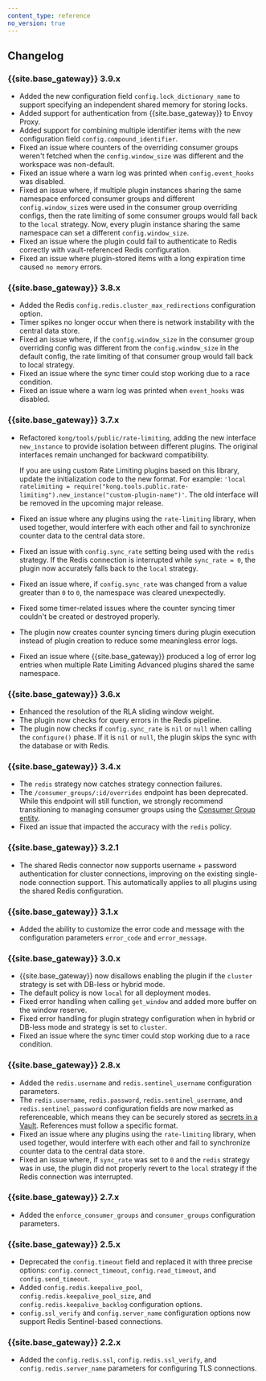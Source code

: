 ```yaml
---
content_type: reference
no_version: true
---
```

## Changelog

### {{site.base_gateway}} 3.9.x
* Added the new configuration field `config.lock_dictionary_name` to support specifying an independent shared memory for storing locks.
* Added support for authentication from {{site.base_gateway}} to Envoy Proxy.
* Added support for combining multiple identifier items with the new configuration field `config.compound_identifier`.
* Fixed an issue where counters of the overriding consumer groups weren't fetched when the `config.window_size` was different and the workspace was non-default.
* Fixed an issue where a warn log was printed when `config.event_hooks` was disabled.
* Fixed an issue where, if multiple plugin instances sharing the same namespace enforced consumer groups and different `config.window_size`s were used in the consumer group overriding configs, then the rate limiting of some consumer groups would fall back to the `local` strategy. Now, every plugin instance sharing the same namespace can set a different `config.window_size`.
* Fixed an issue where the plugin could fail to authenticate to Redis correctly with vault-referenced Redis configuration.
* Fixed an issue where plugin-stored items with a long expiration time caused `no memory` errors.

### {{site.base_gateway}} 3.8.x
* Added the Redis `config.redis.cluster_max_redirections` configuration option.
* Timer spikes no longer occur when there is network instability with the central data store.
* Fixed an issue where, if the `config.window_size` in the consumer group overriding config was different 
  from the `config.window_size` in the default config, the rate limiting of that consumer group would fall back to local strategy.
* Fixed an issue where the sync timer could stop working due to a race condition.
* Fixed an issue where a warn log was printed when `event_hooks` was disabled.

### {{site.base_gateway}} 3.7.x
* Refactored `kong/tools/public/rate-limiting`, adding the new interface `new_instance` to provide isolation between different plugins. 
  The original interfaces remain unchanged for backward compatibility. 

  If you are using custom Rate Limiting plugins based on this library, update the initialization code to the new format. For example: 
  `'local ratelimiting = require("kong.tools.public.rate-limiting").new_instance("custom-plugin-name")'`.
  The old interface will be removed in the upcoming major release.

* Fixed an issue where any plugins using the `rate-limiting` library, when used together, 
  would interfere with each other and fail to synchronize counter data to the central data store.
* Fixed an issue with `config.sync_rate` setting being used with the `redis` strategy. 
  If the Redis connection is interrupted while `sync_rate = 0`, the plugin now accurately falls back to the `local` strategy.
* Fixed an issue where, if `config.sync_rate` was changed from a value greater than `0` to `0`, the namespace was cleared unexpectedly.
* Fixed some timer-related issues where the counter syncing timer couldn't be created or destroyed properly.
* The plugin now creates counter syncing timers during plugin execution instead of plugin creation to reduce some meaningless error logs.
* Fixed an issue where {{site.base_gateway}} produced a log of error log entries when multiple Rate Limiting Advanced plugins shared the same namespace.

### {{site.base_gateway}} 3.6.x
* Enhanced the resolution of the RLA sliding window weight.
* The plugin now checks for query errors in the Redis pipeline.
* The plugin now checks if `config.sync_rate` is `nil` or `null` when calling the `configure()` phase. 
If it is `nil` or `null`, the plugin skips the sync with the database or with Redis.

### {{site.base_gateway}} 3.4.x
* The `redis` strategy now catches strategy connection failures.
* The `/consumer_groups/:id/overrides` endpoint has been deprecated. While this endpoint will still function, we strongly recommend transitioning 
to managing consumer groups using the [Consumer Group entity](/gateway/entities/consumer-group/).
* Fixed an issue that impacted the accuracy with the `redis` policy.

### {{site.base_gateway}} 3.2.1
* The shared Redis connector now supports username + password authentication for cluster connections, improving on the existing single-node connection support. This automatically applies to all plugins using the shared Redis configuration.

### {{site.base_gateway}} 3.1.x
* Added the ability to customize the error code and message with
the configuration parameters `error_code` and `error_message`.

### {{site.base_gateway}} 3.0.x

* {{site.base_gateway}} now disallows enabling the plugin if the `cluster`
strategy is set with DB-less or hybrid mode.
* The default policy is now `local` for all deployment modes.
* Fixed error handling when calling `get_window` and added more buffer on the window reserve.
* Fixed error handling for plugin strategy configuration when in hybrid or DB-less mode and strategy is set to `cluster`.
* Fixed an issue where the sync timer could stop working due to a race condition.

### {{site.base_gateway}} 2.8.x
* Added the `redis.username` and `redis.sentinel_username` configuration parameters.
* The `redis.username`, `redis.password`, `redis.sentinel_username`, and `redis.sentinel_password`
configuration fields are now marked as referenceable, 
which means they can be securely stored as [secrets in a Vault](/gateway/entities/vault/). 
References must follow a specific format.
* Fixed an issue where any plugins using the `rate-limiting` library, when used together, 
would interfere with each other and fail to synchronize counter data to the central data store.
* Fixed an issue where, if `sync_rate` was set to `0` and the `redis` strategy was in use, 
the plugin did not properly revert to the `local` strategy if the Redis connection was interrupted.

### {{site.base_gateway}} 2.7.x
* Added the `enforce_consumer_groups` and `consumer_groups` configuration parameters.

### {{site.base_gateway}} 2.5.x
* Deprecated the `config.timeout` field and replaced it with three precise options: `config.connect_timeout`, `config.read_timeout`, and `config.send_timeout`.
* Added `config.redis.keepalive_pool`, `config.redis.keepalive_pool_size`, and `config.redis.keepalive_backlog` configuration options.
* `config.ssl_verify` and `config.server_name` configuration options now support Redis Sentinel-based connections.

### {{site.base_gateway}} 2.2.x
* Added the `config.redis.ssl`, `config.redis.ssl_verify`, and `config.redis.server_name` parameters for configuring TLS connections.
